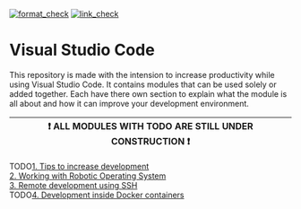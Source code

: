 [![format_check](https://github.com/thijs83/Visual_Studio_Code_ROS/actions/workflows/formatter.yml/badge.svg)](https://github.com/thijs83/Visual_Studio_Code_ROS/actions/workflows/formatter.yml)
[![link_check](https://github.com/thijs83/Visual_Studio_Code_ROS/actions/workflows/link_checker.yml/badge.svg)](https://github.com/thijs83/Visual_Studio_Code_ROS/actions/workflows/link_checker.yml)

# Visual Studio Code

This repository is made with the intension to increase productivity while using Visual Studio Code. It contains modules that can be used solely or added together. Each have there own section to explain what the module is all about and how it can improve your development environment. 


|  :exclamation: ALL MODULES WITH TODO ARE STILL UNDER CONSTRUCTION :exclamation: |
|-----------|

TODO[1. Tips to increase development](docs/vscode_tips.md)  
[2. Working with Robotic Operating System ](docs/vscode_ros.md)  
[3. Remote development using SSH](docs/vscode_remote.md)  
TODO[4. Development inside Docker containers](docs/vscode_docker.md)  
